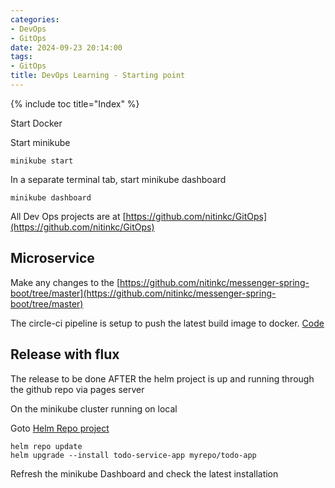 ```yaml
---
categories:
- DevOps
- GitOps
date: 2024-09-23 20:14:00
tags:
- GitOps
title: DevOps Learning - Starting point
---
```


{% include toc title="Index" %}

Start Docker

Start minikube

```shell
minikube start
```

In a separate terminal tab, start minikube dashboard

```shell
minikube dashboard
```

All Dev Ops projects are
at [https://github.com/nitinkc/GitOps](https://github.com/nitinkc/GitOps)

## Microservice

Make any changes to
the [https://github.com/nitinkc/messenger-spring-boot/tree/master](https://github.com/nitinkc/messenger-spring-boot/tree/master)

The circle-ci pipeline is setup to push the latest build image to
docker. [Code](https://github.com/nitinkc/messenger-spring-boot/blob/master/.circleci/config.yml)

## Release with flux

The release to be done AFTER the helm project is up and running through the
github repo via pages server

On the minikube cluster running on local

Goto [Helm Repo project](https://github.com/nitinkc/HelmCharts/tree/main)

```shell
helm repo update
helm upgrade --install todo-service-app myrepo/todo-app      
```

Refresh the minikube Dashboard and check the latest installation
